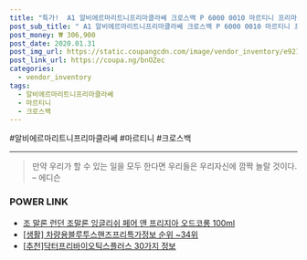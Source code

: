 ```yaml
--- 
title: "특가!  A1 알비에르마리트니프리마클라쎄 크로스백 P 6000 0010 마르티니 프리마클라..." 
post_sub_title: " A1 알비에르마리트니프리마클라쎄 크로스백 P 6000 0010 마르티니 프리마클라쎄 알비에로 스퀘어 D083 이지" 
post_money: ₩ 306,900 
post_date: 2020.01.31 
post_img_url: https://static.coupangcdn.com/image/vendor_inventory/e921/11890968299cca8c236d95911259cc9b3e154dc1e45fb39abff06385c983.jpg 
post_link_url: https://coupa.ng/bnOZec 
categories: 
  - vendor_inventory 
tags: 
  - 알비에르마리트니프리마클라쎄 
  - 마르티니 
  - 크로스백 
--- 
```

  #알비에르마리트니프리마클라쎄 #마르티니 #크로스백 
<hr> 

> 만약 우리가 할 수 있는 일을 모두 한다면 우리들은 우리자신에 깜짝 놀랄 것이다. – 에디슨 


### POWER LINK

* <a href="https://blog.naver.com/fasyy4321/221781326420" target="_blank">조 말론 런던 조말론 잉글리쉬 페어 앤 프리지아 오드코롱 100ml</a>
* <a href="https://blog.naver.com/sakai111/221771130044" target="_blank"> [생활] 차량용블루투스핸즈프리특가정보 순위 ~34위</a>
* <a href="https://blog.naver.com/fasyy4321/221786801126" target="_blank">[추천]닥터프리바이오틱스플러스 30가지 정보</a>
